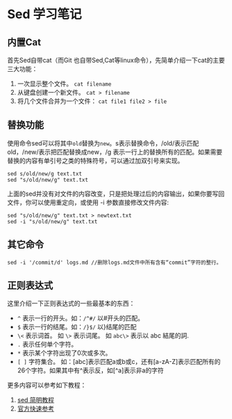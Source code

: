 Sed 学习笔记
===

## 内置Cat

首先Sed自带cat（而Git 也自带Sed,Cat等linux命令），先简单介绍一下cat的主要三大功能：

1. 一次显示整个文件。 `cat filename`
2. 从键盘创建一个新文件。 `cat > filename` 
3. 将几个文件合并为一个文件： `cat file1 file2 > file`

## 替换功能

使用命令sed可以将其中`old`替换为`new`。s表示替换命令，/old/表示匹配old，/new/表示把匹配替换成new，/g 表示一行上的替换所有的匹配。如果需要替换的内容有单引号之类的特殊符号，可以通过加双引号来实现。

	sed s/old/new/g text.txt
    sed "s/old/new/g" text.txt

上面的sed并没有对文件的内容改变，只是把处理过后的内容输出，如果你要写回文件，你可以使用重定向，或使用 -i 参数直接修改文件内容:

	sed "s/old/new/g" text.txt > newtext.txt	
	sed -i "s/old/new/g" text.txt

## 其它命令

    sed -i '/commit/d' logs.md //删除logs.md文件中所有含有“commit”字符的整行。
    
## 正则表达式

这里介绍一下正则表达式的一些最基本的东西：

- `^` 表示一行的开头。如：`/^#/` 以#开头的匹配。
- `$` 表示一行的结尾。如：`/}$/` 以}结尾的匹配
- `\<` 表示词首。 如 `\>` 表示词尾。 如 `abc\>` 表示以 abc 結尾的詞.
- `.` 表示任何单个字符。
- `*` 表示某个字符出现了0次或多次。
- `[ ]` 字符集合。 如：[abc]表示匹配a或b或c，还有[a-zA-Z]表示匹配所有的26个字符。如果其中有^表示反，如[^a]表示非a的字符


更多内容可以参考如下教程：  
1. [sed 简明教程](http://www.cnblogs.com/pmars/archive/2013/02/20/2918159.html)
2. [官方快速参考](http://sed.sourceforge.net/sed1line_zh-CN.html)